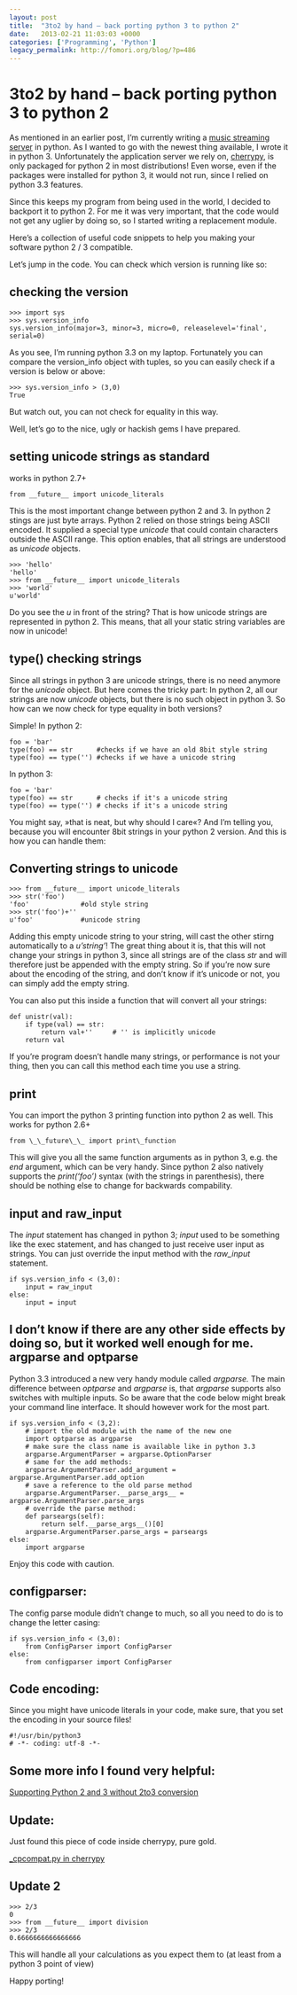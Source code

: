 ```yaml
---
layout: post
title:  "3to2 by hand – back porting python 3 to python 2"
date:   2013-02-21 11:03:03 +0000
categories: ['Programming', 'Python']
legacy_permalink: http://fomori.org/blog/?p=486
---
```



3to2 by hand – back porting python 3 to python 2
================================================

As mentioned in an earlier post, I’m currently writing a [music streaming server](http://fomori.org/cherrymusic "CherryMusic – A Music Streaming server for your browser") in python. As I wanted to go with the newest thing available, I wrote it in python 3. Unfortunately the application server we rely on, [cherrypy](http://cherrypy.org), is only packaged for python 2 in most distributions! Even worse, even if the packages were installed for python 3, it would not run, since I relied on python 3.3 features.

Since this keeps my program from being used in the world, I decided to backport it to python 2. For me it was very important, that the code would not get any uglier by doing so, so I started writing a replacement module.

Here’s a collection of useful code snippets to help you making your software python 2 / 3 compatible.

Let’s jump in the code. You can check which version is running like so:

checking the version
--------------------

```
>>> import sys
>>> sys.version_info
sys.version_info(major=3, minor=3, micro=0, releaselevel='final', serial=0)
```

As you see, I’m running python 3.3 on my laptop. Fortunately you can compare the version\_info object with tuples, so you can easily check if a version is below or above:

```
>>> sys.version_info > (3,0)
True
```

But watch out, you can not check for equality in this way.

Well, let’s go to the nice, ugly or hackish gems I have prepared.

setting unicode strings as standard
-----------------------------------

works in python 2.7+

```
from __future__ import unicode_literals
```

This is the most important change between python 2 and 3. In python 2 stings are just byte arrays. Python 2 relied on those strings being ASCII encoded. It supplied a special type *unicode* that could contain characters outside the ASCII range. This option enables, that all strings are understood as *unicode* objects.

```
>>> 'hello'
'hello'
>>> from __future__ import unicode_literals
>>> 'world'
u'world'
```

Do you see the *u* in front of the string? That is how unicode strings are represented in python 2. This means, that all your static string variables are now in unicode!

type() checking strings
-----------------------

Since all strings in python 3 are unicode strings, there is no need anymore for the *unicode* object. But here comes the tricky part: In python 2, all our strings are now *unicode* objects, but there is no such object in python 3. So how can we now check for type equality in both versions?

Simple! In python 2:

```
foo = 'bar'
type(foo) == str      #checks if we have an old 8bit style string
type(foo) == type('') #checks if we have a unicode string
```

In python 3:

```
foo = 'bar'
type(foo) == str      # checks if it's a unicode string
type(foo) == type('') # checks if it's a unicode string
```

You might say, »that is neat, but why should I care«? And I’m telling you, because you will encounter 8bit strings in your python 2 version. And this is how you can handle them:

Converting strings to unicode
-----------------------------

```
>>> from __future__ import unicode_literals
>>> str('foo')
'foo'             #old style string
>>> str('foo')+''
u'foo'            #unicode string
```

Adding this empty unicode string to your string, will cast the other stirng automatically to a *u’string’*! The great thing about it is, that this will not change your strings in python 3, since all strings are of the class *str* and will therefore just be appended with the empty string. So if you’re now sure about the encoding of the string, and don’t know if it’s unicode or not, you can simply add the empty string.

You can also put this inside a function that will convert all your strings:

```
def unistr(val):
    if type(val) == str:
        return val+''     # '' is implicitly unicode
    return val
```

If you’re program doesn’t handle many strings, or performance is not your thing, then you can call this method each time you use a string.

print
-----

You can import the python 3 printing function into python 2 as well. This works for python 2.6+

```
from \_\_future\_\_ import print\_function
```

This will give you all the same function arguments as in python 3, e.g. the *end* argument, which can be very handy. Since python 2 also natively supports the *print(‘foo’)* syntax (with the strings in parenthesis), there should be nothing else to change for backwards compability.

input and raw\_input
--------------------

The *input* statement has changed in python 3; *input* used to be something like the exec statement, and has changed to just receive user input as strings. You can just override the input method with the *raw\_input* statement.

```
if sys.version_info < (3,0):
    input = raw_input
else:
    input = input
```

I don’t know if there are any other side effects by doing so, but it worked well enough for me.
argparse and optparse
---------------------

Python 3.3 introduced a new very handy module called *argparse.* The main difference between *optparse* and *argparse* is, that *argparse* supports also switches with multiple inputs. So be aware that the code below might break your command line interface. It should however work for the most part.

```
if sys.version_info < (3,2):
    # import the old module with the name of the new one
    import optparse as argparse
    # make sure the class name is available like in python 3.3
    argparse.ArgumentParser = argparse.OptionParser
    # same for the add methods:
    argparse.ArgumentParser.add_argument = argparse.ArgumentParser.add_option
    # save a reference to the old parse method
    argparse.ArgumentParser.__parse_args__ = argparse.ArgumentParser.parse_args
    # override the parse method:
    def parseargs(self):
        return self.__parse_args__()[0]
    argparse.ArgumentParser.parse_args = parseargs
else:
    import argparse
```

Enjoy this code with caution.

configparser:
-------------

The config parse module didn’t change to much, so all you need to do is to change the letter casing:

```
if sys.version_info < (3,0):
    from ConfigParser import ConfigParser
else:
    from configparser import ConfigParser
```

Code encoding:
--------------

Since you might have unicode literals in your code, make sure, that you set the encoding in your source files!

```
#!/usr/bin/python3
# -*- coding: utf-8 -*-
```

 Some more info I found very helpful:
-------------------------------------

[Supporting Python 2 and 3 without 2to3 conversion](http://python3porting.com/noconv.html "Supporting Python 2 and 3 without 2to3 conversion")

Update:
-------

Just found this piece of code inside cherrypy, pure gold.

[\_cpcompat.py in cherrypy](https://bitbucket.org/cherrypy/cherrypy/src/01b6adcb3849b2ff4fa31e3298b494f6b136369e/cherrypy/_cpcompat.py)

Update 2
--------

```
>>> 2/3
0
>>> from __future__ import division
>>> 2/3
0.6666666666666666
```

This will handle all your calculations as you expect them to (at least from a python 3 point of view)

 

 

 

Happy porting!

 

  

	
